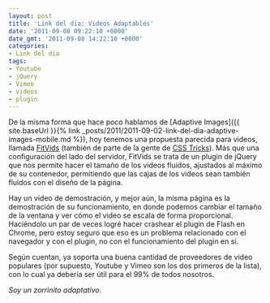 ```yaml
---
layout: post
title: 'Link del día: Videos Adaptables'
date: '2011-09-08 09:22:10 +0000'
date_gmt: '2011-09-08 14:22:10 +0000'
categories:
- Link del día
tags:
- Youtube
- jQuery
- Vimeo
- videos
- plugin
---
```


De la misma forma que hace poco hablamos de [Adaptive Images]({{ site.baseUrl }}{% link _posts/2011/2011-09-02-link-del-dia-adaptive-images-mobile.md %}), hoy tenemos una propuesta parecida para videos, llamada [FitVids](http://fitvidsjs.com/) (también de parte de la gente de [CSS Tricks](http://css-tricks.com/14103-fitvids-js/)). Más que una configuración del lado del servidor, FitVids se trata de un plugin de jQuery que nos permite hacer el tamaño de los videos fluidos, ajustados al máximo de su contenedor, permitiendo que las cajas de los videos sean también fluidos con el diseño de la página.

Hay un video de demostración, y mejor aún, la misma página es la demostración de su funcionamiento, en donde podemos cambiar el tamaño de la ventana y ver cómo el video se escala de forma proporcional. Haciéndolo un par de veces logré hacer crashear el plugin de Flash en Chrome, pero estoy seguro que eso es un problema relacionado con el navegador y con el plugin, no con el funcionamiento del plugin en sí.

Según cuentan, ya soporta una buena cantidad de proveedores de video populares (por supuesto, Youtube y Vimeo son los dos primeros de la lista), con lo cual ya debería ser útil para el 99% de todos nosotros.

_Soy un zorrinito adaptativo._

